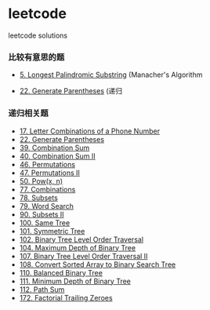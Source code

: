 # leetcode
leetcode solutions  

### 比较有意思的题

- [5. Longest Palindromic Substring](https://github.com/cucluoting/leetcode/blob/master/005_LongestPalindromicSubstring.md) (Manacher's Algorithm

- [22. Generate Parentheses](https://github.com/cucluoting/leetcode/blob/master/022_GenerateParentheses.md) (递归

### 递归相关题

- [17. Letter Combinations of a Phone Number](https://github.com/cucluoting/leetcode/blob/master/017_LetterCombinationsOfAPhoneNumber.md)
- [22. Generate Parentheses](https://github.com/cucluoting/leetcode/blob/master/022_GenerateParentheses.md)
- [39. Combination Sum](https://github.com/cucluoting/leetcode/blob/master/039_CombinationSum.md)
- [40. Combination Sum II](https://github.com/cucluoting/leetcode/blob/master/040_CombinationSumII.md)
- [46. Permutations](https://github.com/cucluoting/leetcode/blob/master/046_Permutations.md)
- [47. Permutations II](https://github.com/cucluoting/leetcode/blob/master/047_PermutationsII.md)
- [50. Pow(x, n)](https://github.com/cucluoting/leetcode/blob/master/050_Pow(x%2C%20n).md)
- [77. Combinations](https://github.com/cucluoting/leetcode/blob/master/077_Combinations.md)
- [78. Subsets](https://github.com/cucluoting/leetcode/blob/master/078_Subsets.md)
- [79. Word Search](https://github.com/cucluoting/leetcode/blob/master/079_WordSearch.md)
- [90. Subsets II](https://github.com/cucluoting/leetcode/blob/master/090_SubsetsII.md)
- [100. Same Tree](https://github.com/cucluoting/leetcode/blob/master/100_SameTree.md)
- [101. Symmetric Tree](https://github.com/cucluoting/leetcode/blob/master/101_SymmetricTree.md)
- [102. Binary Tree Level Order Traversal](https://github.com/cucluoting/leetcode/blob/master/102_BinaryTreeLevelOrderTraversal.md)
- [104. Maximum Depth of Binary Tree](https://github.com/cucluoting/leetcode/blob/master/104_MaximumDepthOfBinaryTree.md)
- [107. Binary Tree Level Order Traversal II](https://github.com/cucluoting/leetcode/blob/master/107_BinaryTreeLevelOrderTraversalII.md)
- [108. Convert Sorted Array to Binary Search Tree](https://github.com/cucluoting/leetcode/blob/master/108_ConvertSortedArrayToBinarySearchTree.md)
- [110. Balanced Binary Tree](https://github.com/cucluoting/leetcode/blob/master/110_BalancedBinaryTree.md)
- [111. Minimum Depth of Binary Tree](https://github.com/cucluoting/leetcode/blob/master/111_MinimumDepthOfBinaryTree.md)
- [112. Path Sum](https://github.com/cucluoting/leetcode/blob/master/112_PathSum.md)
- [172. Factorial Trailing Zeroes](https://github.com/cucluoting/leetcode/blob/master/172_FactorialTrailingZeroes.md)
